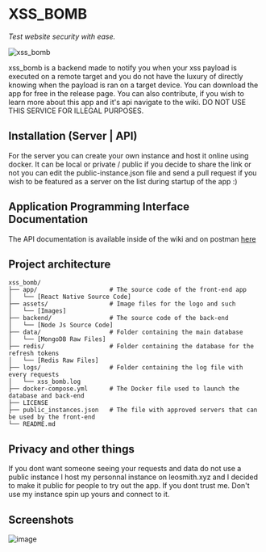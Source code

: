 XSS_BOMB
========
*Test website security with ease.*

![xss_bomb](https://leosmith.wtf/projects/xss_bomb/favicon.png)

xss_bomb is a backend made to notify you when your xss payload is executed
on a remote target and you do not have the luxury of directly knowing when the
payload is ran on a target device. You can download the app for free in the
release page. You can also contribute, if you wish to learn more about this
app and it's api navigate to the wiki. DO NOT USE THIS SERVICE FOR ILLEGAL
PURPOSES.

## Installation (Server | API)
For the server you can create your own instance and host it online using docker.
It can be local or private / public if you decide to share the link or not you can edit
the public-instance.json file and send a pull request if you wish to be featured as a
server on the list during startup of the app :)

## Application Programming Interface Documentation
The API documentation is available inside of the wiki and on postman [here](https://documenter.getpostman.com/view/10616927/Tz5p6y9A)

## Project architecture

```
xss_bomb/
├── app/                    # The source code of the front-end app
│   └── [React Native Source Code]
├── assets/                 # Image files for the logo and such
│   └── [Images]
├── backend/                # The source code of the back-end
│   └── [Node Js Source Code]
├── data/                   # Folder containing the main database
│   └── [MongoDB Raw Files]
├── redis/                  # Folder containing the database for the refresh tokens
│   └── [Redis Raw Files]
├── logs/                   # Folder containing the log file with every requests
│   └── xss_bomb.log
├── docker-compose.yml      # The Docker file used to launch the database and back-end
├── LICENSE
├── public_instances.json   # The file with approved servers that can be used by the front-end
└── README.md
```

## Privacy and other things
If you dont want someone seeing your requests and data do not use a public instance I host
my personnal instance on leosmith.xyz and I decided to make it public for people to try out
the app. If you dont trust me. Don't use my instance spin up yours and connect to it.

## Screenshots

![image](https://github.com/p4p1/xss_bomb/assets/19672114/78e9301d-01ef-4406-ae11-fd1829b2cc27)

